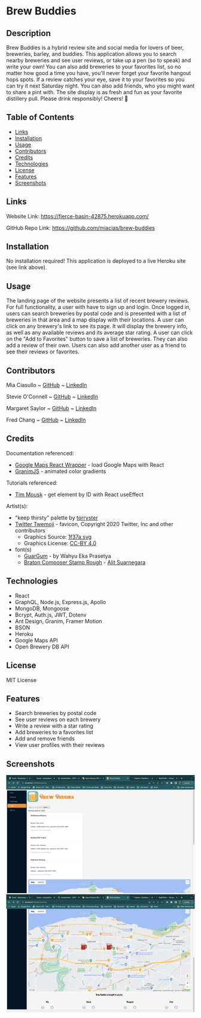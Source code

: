 # Brew Buddies

## Description

Brew Buddies is a hybrid review site and social media for lovers of beer, breweries, barley, and buddies. This application allows you to search nearby breweries and see user reviews, or take up a pen (so to speak) and write your own! You can also add breweries to your favorites list, so no matter how good a time you have, you'll never forget your favorite hangout hops spots. If a review catches your eye, save it to your favorites so you can try it next Saturday night. You can also add friends, who you might want to share a pint with. The site display is as fresh and fun as your favorite distillery pull. Please drink responsibly! Cheers! 🍻

## Table of Contents

- [Links](#links)
- [Installation](#installation)
- [Usage](#usage)
- [Contributors](#contributors)
- [Credits](#credits)
- [Technologies](#technologies)
- [License](#license)
- [Features](#features)
- [Screenshots](#screenshots)

## Links

Website Link: https://fierce-basin-42875.herokuapp.com/

GitHub Repo Link: https://github.com/miacias/brew-buddies

## Installation

No installation required! This application is deployed to a live Heroku site (see link above).

## Usage

The landing page of the website presents a list of recent brewery reviews. For full functionality, a user with have to sign up and login. Once logged in, users can search breweries by postal code and is presented with a list of breweries in that area and a map display with their locations. A user can click on any brewery's link to see its page. It will display the brewery info, as well as any available reviews and its average star rating. A user can click on the "Add to Favorites" button to save a list of breweries. They can also add a review of their own. Users can also add another user as a friend to see their reviews or favorites.

## Contributors

Mia Ciasullo
~ [GitHub](https://github.com/miacias)
~ [LinkedIn](https://www.linkedin.com/in/miaciasullo)

Stevie O'Connell
~ [GitHub](https://github.com/OConnell-Coder)
~ [LinkedIn](https://www.linkedin.com/in/stephanie-o-connell-965051274)

Margaret Saylor
~ [GitHub](https://github.com/msaylorphila)
~ [LinkedIn](https://www.linkedin.com/in/margaret-saylor)

Fred Chang
~ [GitHub](https://github.com/LearnedDr)
~ [LinkedIn](https://www.linkedin.com/in/fredrick-chang-85987672)

## Credits

Documentation referenced:

- [Google Maps React Wrapper](https://github.com/googlemaps/react-wrapper/tree/main) - load Google Maps with React
- [GranimJS](https://sarcadass.github.io/granim.js/examples.html) - animated color gradients

Tutorials referenced:

- [Tim Mousk](https://timmousk.com/blog/react-get-element-by-id/) - get element by ID with React useEffect

Artist(s):

- "keep thirsty" palette by [torryster](https://www.colourlovers.com/palette/3364323/keep_thirsty)
- [Twitter Twemoji](https://github.com/twitter/twemoji) - favicon, Copyright 2020 Twitter, Inc and other contributors
  - Graphics Source: [1f37a.svg](https://github.com/twitter/twemoji/blob/master/assets/svg/1f37a.svg)
  - Graphics License: [CC-BY 4.0](https://creativecommons.org/licenses/by/4.0/)
- font(s)
  - [GuarGum](https://www.cdnfonts.com/g-guargum.font) - by Wahyu Eka Prasetya
  - [Braton Composer Stamp Rough](https://www.cdnfonts.com/braton-composer-stamp-rough.font) - [Alit Suarnegara](https://alitdesign.net/)

## Technologies

- React
- GraphQL, Node.js, Express.js, Apollo
- MongoDB, Mongoose
- Bcrypt, Auth.js, JWT, Dotenv
- Ant Design, Granim, Framer Motion
- BSON
- Heroku
- Google Maps API
- Open Brewery DB API

## License

MIT License

## Features

- Search breweries by postal code
- See user reviews on each brewery
- Write a review with a star rating
- Add breweries to a favorites list
- Add and remove friends
- View user profiles with their reviews

## Screenshots

![Brewery Search](assets/brewery-search.png)
![Map Display](assets/map-display.png)
